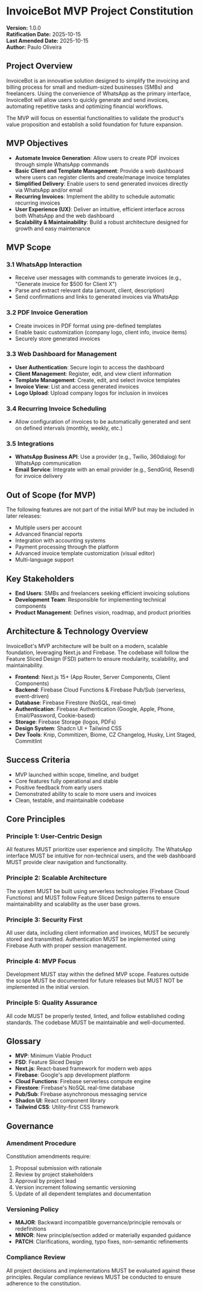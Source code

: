 <!-- Sync Impact Report:
Version change: 0.0.0 → 1.0.0 (initial constitution)
Added sections: Project Overview, MVP Objectives, MVP Scope, Out of Scope, Key Stakeholders, Architecture & Technology Overview, Success Criteria, Glossary, Governance
Modified principles: N/A (initial creation)
Templates requiring updates: ✅ plan-template.md, ✅ spec-template.md, ✅ tasks-template.md, ✅ commands/*.md
Follow-up TODOs: None
-->

# InvoiceBot MVP Project Constitution

**Version:** 1.0.0  
**Ratification Date:** 2025-10-15  
**Last Amended Date:** 2025-10-15  
**Author:** Paulo Oliveira

## Project Overview

InvoiceBot is an innovative solution designed to simplify the invoicing and billing process for small and medium-sized businesses (SMBs) and freelancers. Using the convenience of WhatsApp as the primary interface, InvoiceBot will allow users to quickly generate and send invoices, automating repetitive tasks and optimizing financial workflows.

The MVP will focus on essential functionalities to validate the product's value proposition and establish a solid foundation for future expansion.

## MVP Objectives

- **Automate Invoice Generation**: Allow users to create PDF invoices through simple WhatsApp commands
- **Basic Client and Template Management**: Provide a web dashboard where users can register clients and create/manage invoice templates
- **Simplified Delivery**: Enable users to send generated invoices directly via WhatsApp and/or email
- **Recurring Invoices**: Implement the ability to schedule automatic recurring invoices
- **User Experience (UX)**: Deliver an intuitive, efficient interface across both WhatsApp and the web dashboard
- **Scalability & Maintainability**: Build a robust architecture designed for growth and easy maintenance

## MVP Scope

### 3.1 WhatsApp Interaction
- Receive user messages with commands to generate invoices (e.g., "Generate invoice for $500 for Client X")
- Parse and extract relevant data (amount, client, description)
- Send confirmations and links to generated invoices via WhatsApp

### 3.2 PDF Invoice Generation
- Create invoices in PDF format using pre-defined templates
- Enable basic customization (company logo, client info, invoice items)
- Securely store generated invoices

### 3.3 Web Dashboard for Management
- **User Authentication**: Secure login to access the dashboard
- **Client Management**: Register, edit, and view client information
- **Template Management**: Create, edit, and select invoice templates
- **Invoice View**: List and access generated invoices
- **Logo Upload**: Upload company logos for inclusion in invoices

### 3.4 Recurring Invoice Scheduling
- Allow configuration of invoices to be automatically generated and sent on defined intervals (monthly, weekly, etc.)

### 3.5 Integrations
- **WhatsApp Business API**: Use a provider (e.g., Twilio, 360dialog) for WhatsApp communication
- **Email Service**: Integrate with an email provider (e.g., SendGrid, Resend) for invoice delivery

## Out of Scope (for MVP)

The following features are not part of the initial MVP but may be included in later releases:
- Multiple users per account
- Advanced financial reports
- Integration with accounting systems
- Payment processing through the platform
- Advanced invoice template customization (visual editor)
- Multi-language support

## Key Stakeholders

- **End Users**: SMBs and freelancers seeking efficient invoicing solutions
- **Development Team**: Responsible for implementing technical components
- **Product Management**: Defines vision, roadmap, and product priorities

## Architecture & Technology Overview

InvoiceBot's MVP architecture will be built on a modern, scalable foundation, leveraging Next.js and Firebase. The codebase will follow the Feature Sliced Design (FSD) pattern to ensure modularity, scalability, and maintainability.

- **Frontend**: Next.js 15+ (App Router, Server Components, Client Components)
- **Backend**: Firebase Cloud Functions & Firebase Pub/Sub (serverless, event-driven)
- **Database**: Firebase Firestore (NoSQL, real-time)
- **Authentication**: Firebase Authentication (Google, Apple, Phone, Email/Password, Cookie-based)
- **Storage**: Firebase Storage (logos, PDFs)
- **Design System**: Shadcn UI + Tailwind CSS
- **Dev Tools**: Knip, Commitizen, Biome, CZ Changelog, Husky, Lint Staged, Commitlint

## Success Criteria

- MVP launched within scope, timeline, and budget
- Core features fully operational and stable
- Positive feedback from early users
- Demonstrated ability to scale to more users and invoices
- Clean, testable, and maintainable codebase

## Core Principles

### Principle 1: User-Centric Design
All features MUST prioritize user experience and simplicity. The WhatsApp interface MUST be intuitive for non-technical users, and the web dashboard MUST provide clear navigation and functionality.

### Principle 2: Scalable Architecture
The system MUST be built using serverless technologies (Firebase Cloud Functions) and MUST follow Feature Sliced Design patterns to ensure maintainability and scalability as the user base grows.

### Principle 3: Security First
All user data, including client information and invoices, MUST be securely stored and transmitted. Authentication MUST be implemented using Firebase Auth with proper session management.

### Principle 4: MVP Focus
Development MUST stay within the defined MVP scope. Features outside the scope MUST be documented for future releases but MUST NOT be implemented in the initial version.

### Principle 5: Quality Assurance
All code MUST be properly tested, linted, and follow established coding standards. The codebase MUST be maintainable and well-documented.

## Glossary

- **MVP**: Minimum Viable Product
- **FSD**: Feature Sliced Design
- **Next.js**: React-based framework for modern web apps
- **Firebase**: Google's app development platform
- **Cloud Functions**: Firebase serverless compute engine
- **Firestore**: Firebase's NoSQL real-time database
- **Pub/Sub**: Firebase asynchronous messaging service
- **Shadcn UI**: React component library
- **Tailwind CSS**: Utility-first CSS framework

## Governance

### Amendment Procedure
Constitution amendments require:
1. Proposal submission with rationale
2. Review by project stakeholders
3. Approval by project lead
4. Version increment following semantic versioning
5. Update of all dependent templates and documentation

### Versioning Policy
- **MAJOR**: Backward incompatible governance/principle removals or redefinitions
- **MINOR**: New principle/section added or materially expanded guidance
- **PATCH**: Clarifications, wording, typo fixes, non-semantic refinements

### Compliance Review
All project decisions and implementations MUST be evaluated against these principles. Regular compliance reviews MUST be conducted to ensure adherence to the constitution.